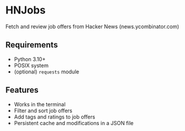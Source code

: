 # HNJobs
Fetch and review job offers from Hacker News (news.ycombinator.com)

## Requirements
- Python 3.10+
- POSIX system
- (optional) `requests` module

## Features
- Works in the terminal
- Filter and sort job offers
- Add tags and ratings to job offers
- Persistent cache and modifications in a JSON file
